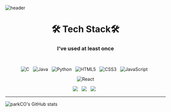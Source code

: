 <!--
**alls7554/alls7554** is a ✨ _special_ ✨ repository because its `README.md` (this file) appears on your GitHub profile.

Here are some ideas to get you started:

- 🔭 I’m currently working on ...
- 🌱 I’m currently learning ...
- 👯 I’m looking to collaborate on ...
- 🤔 I’m looking for help with ...
- 💬 Ask me about ...
- 📫 How to reach me: ...
- 😄 Pronouns: ...
- ⚡ Fun fact: ...
-->

![header](https://capsule-render.vercel.app/api?type=soft&color=timeAuto&text=Charlie%20Park&height=100&textBg=false&fontAlignY=55&animation=twinkling)

<div align="center">
  <h1>🛠 Tech Stack🛠</h1>

  <h3>I've used at least once</h3>
  <br/>

  <a><img alt="C" src="https://img.shields.io/badge/c-%2300599C.svg?style=for-the-badge&logo=c&logoColor=white"/></a> &nbsp;
  <a><img alt="Java" src="https://img.shields.io/badge/java-%23ED8B00.svg?style=for-the-badge&logo=java&logoColor=white"/></a> &nbsp;
  <a><img alt="Python" src="https://img.shields.io/badge/python-%2314354C.svg?style=for-the-badge&logo=python&logoColor=white"/></a> &nbsp;
  <a><img alt="HTML5" src="https://img.shields.io/badge/html5-%23E34F26.svg?style=for-the-badge&logo=html5&logoColor=white"/></a> &nbsp;
  <a><img alt="CSS3" src="https://img.shields.io/badge/css3-%231572B6.svg?style=for-the-badge&logo=css3&logoColor=white"/></a> &nbsp;
  <a><img alt="JavaScript" src="https://img.shields.io/badge/javascript-F7DF1E.svg?style=for-the-badge&logo=JavaScript&logoColor=white"/></a> &nbsp;
  
  <a><img alt="React" src="https://img.shields.io/badge/react-%2320232a.svg?style=for-the-badge&logo=react&logoColor=%2361DAFB"/></a>  
  
  <a><img src="https://img.shields.io/badge/node.js-339933?style=for-the-badge&logo=node.js&logoColor=white"/></a>  &nbsp;
  <a><img src="https://img.shields.io/badge/SpringBoot-6DB33F?style=for-the-badge&logo=SpringBoot&logoColor=white"/></a> &nbsp;
  <a><img src="https://img.shields.io/badge/flask-%23000.svg?style=for-the-badge&logo=flask&logoColor=white"/></a> &nbsp;
</div>

<hr/>

![parkCO's GitHub stats](https://github-readme-stats.vercel.app/api?username=alls7554&show_icons=true&theme=tokyonight)
